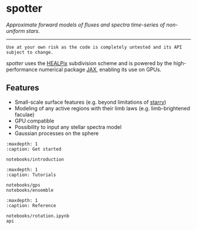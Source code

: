 # spotter

*Approximate forward models of fluxes and spectra time-series of non-uniform stars.*

---

```{warning}
Use at your own risk as the code is completely untested and its API subject to change.
```

*spotter* uses the [HEALPix](https://healpix.sourceforge.io/) subdivision scheme and is powered by the high-performance numerical package [JAX](https://jax.readthedocs.io/en/latest/notebooks/quickstart.html), enabling its use on GPUs.


## Features

- Small-scale surface features (e.g. beyond limitations of [starry]()) <span style="color:grey">
- Modeling of any active regions with their limb laws (e.g. limb-brightened faculae)
- GPU compatible <span style="color:grey">
- Possibility to input any stellar spectra model
- Gaussian processes on the sphere

```{toctree}
:maxdepth: 1
:caption: Get started

notebooks/introduction
```

```{toctree}
:maxdepth: 1
:caption: Tutorials

notebooks/gps
notebooks/ensemble
```

```{toctree}
:maxdepth: 1
:caption: Reference

notebooks/rotation.ipynb
api
```